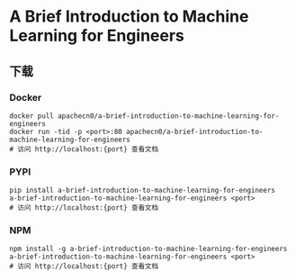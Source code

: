 # A Brief Introduction to Machine Learning for Engineers

## 下载

### Docker

```
docker pull apachecn0/a-brief-introduction-to-machine-learning-for-engineers
docker run -tid -p <port>:80 apachecn0/a-brief-introduction-to-machine-learning-for-engineers
# 访问 http://localhost:{port} 查看文档
```

### PYPI

```
pip install a-brief-introduction-to-machine-learning-for-engineers
a-brief-introduction-to-machine-learning-for-engineers <port>
# 访问 http://localhost:{port} 查看文档
```

### NPM

```
npm install -g a-brief-introduction-to-machine-learning-for-engineers
a-brief-introduction-to-machine-learning-for-engineers <port>
# 访问 http://localhost:{port} 查看文档
```